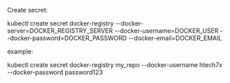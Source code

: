 Create secret:

kubectl create secret docker-registry --docker-server=DOCKER_REGISTRY_SERVER --docker-username=DOCKER_USER --docker-password=DOCKER_PASSWORD --docker-email=DOCKER_EMAIL

example:

kubectl create secret docker-registry my_repo --docker-username htech7x --docker-password password123
